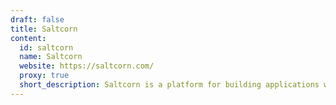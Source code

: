 ```yaml
---
draft: false
title: Saltcorn
content:
  id: saltcorn
  name: Saltcorn
  website: https://saltcorn.com/
  proxy: true
  short_description: Saltcorn is a platform for building applications without writing code.
---
```

